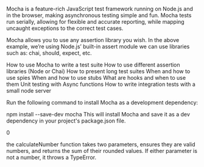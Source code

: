 Mocha is a feature-rich JavaScript test framework running on Node.js and in the browser, making asynchronous testing simple and fun. Mocha tests run serially, allowing for flexible and accurate reporting, while mapping uncaught exceptions to the correct test cases.

Mocha allows you to use any assertion library you wish. In the above example, we’re using Node.js’ built-in assert module we can use libraries such as: chai, should, expect, etc.

How to use Mocha to write a test suite
How to use different assertion libraries (Node or Chai)
How to present long test suites
When and how to use spies
When and how to use stubs
What are hooks and when to use them
Unit testing with Async functions
How to write integration tests with a small node server


Run the following command to install Mocha as a development dependency:

npm install --save-dev mocha
This will install Mocha and save it as a dev dependency in your project's package.json file.

0

the calculateNumber function takes two parameters, ensures they are valid numbers, and returns the sum of their rounded values. If either parameter is not a number, it throws a TypeError.